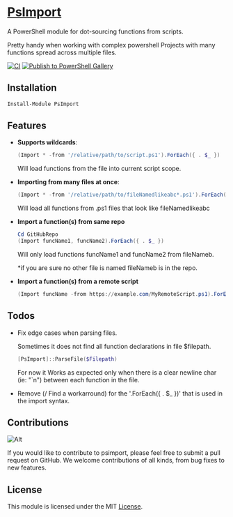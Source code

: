 # [**PsImport**](https://www.powershellgallery.com/packages/PsImport)

A PowerShell module for dot-sourcing functions from scripts.

Pretty handy when working with complex powershell Projects with many functions spread across multiple files.

[![CI](https://github.com/alainQtec/PsImport/actions/workflows/CI.yaml/badge.svg)](https://github.com/alainQtec/PsImport/actions/workflows/CI.yaml)
[![Publish to PowerShell Gallery](https://github.com/alainQtec/PsImport/actions/workflows/Publish.yaml/badge.svg?branch=main)](https://github.com/alainQtec/PsImport/actions/workflows/Publish.yaml)

## **Installation**

```PowerShell
Install-Module PsImport
```

## **Features**

* **Supports wildcards**:

    ```PowerShell
    (Import * -from '/relative/path/to/script.ps1').ForEach({ . $_ })
    ```

    Will load functions from the file into current script scope.

* **Importing from many files at once**:

    ```PowerShell
    (Import * -from '/relative/path/to/fileNamedlikeabc*.ps1').ForEach({ . $_ })
    ```

    Will load all functions from .ps1 files that look like fileNamedlikeabc

* **Import a function(s) from same repo**

    ```PowerShell
    Cd GitHubRepo
    (Import funcName1, funcName2).ForEach({ . $_ })
    ```

    Will only load functions funcName1 and funcName2 from fileNameb.

    *if you are sure no other file is named fileNameb is in the repo.

* **Import a function(s) from a remote script**

    ```PowerShell
    (Import funcName -from https://example.com/MyRemoteScript.ps1).ForEach({ . $_ })
    ```

## **Todos**

* Fix edge cases when parsing files.

    Sometimes it does not find all function declarations in file $filepath.

    ```PowerShell
    [PsImport]::ParseFile($Filepath)
    ```

    For now it Works as expected only when there is a clear newline char (ie: "`n") between each function in the file.

* Remove (/ Find a workarround) for the '.ForEach({ . $_ })' that is used in the import syntax.

## **Contributions**

![Alt](https://repobeats.axiom.co/api/embed/c7f1a37fb73368e4265faca921b76e3d4448defb.svg "Repobeats analytics image")

If you would like to contribute to psimport, please feel free to submit a pull request on GitHub. We welcome contributions of all kinds, from bug fixes to new features.

## **License**

This module is licensed under the MIT [License](https://alainQtec.MIT-license.org).
